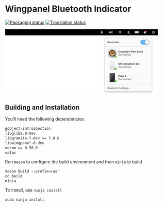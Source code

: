 # Wingpanel Bluetooth Indicator
[![Packaging status](https://repology.org/badge/tiny-repos/wingpanel-indicator-bluetooth.svg)](https://repology.org/metapackage/wingpanel-indicator-bluetooth)
[![Translation status](https://l10n.elementary.io/widgets/wingpanel/-/wingpanel-indicator-bluetooth/svg-badge.svg)](https://l10n.elementary.io/engage/wingpanel/?utm_source=widget)

![Screenshot](data/screenshot.png?raw=true)

## Building and Installation

You'll need the following dependencies:

    gobject-introspection
    libglib2.0-dev
    libgranite-7-dev >= 7.0.0
    libwingpanel-8-dev
    meson >= 0.58.0
    valac

Run `meson` to configure the build environment and then `ninja` to build

    meson build --prefix=/usr
    cd build
    ninja

To install, use `ninja install`

    sudo ninja install
